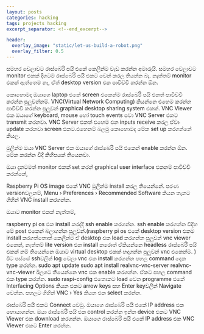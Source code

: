```yaml
---
layout: posts
categories: hacking
tags: projects hacking
excerpt_separator: <!--end_excerpt-->

header:
  overlay_image: "static/let-us-build-a-robot.png"
  overlay_filter: 0.5
---
```

සමහර වෙලාවට රාස්බෙරි පයි එකේ කෙලින්ම වැඩ කරන්න අමාරුයි. සමහර වෙලාවට monitor එකක් දිගටම රාස්බෙරි පයි එකට වෙන් කරල තියන්න බෑ. නැත්තම් monitor එකක් ඇත්තෙම නෑ, ඒත් desktop version එක පාවිච්චි කරන්න ඕන.
<!--end_excerpt-->


කොහොමද ඔයාගෙ laptop එකේ screen එකෙන්ම රාස්බෙරි පයි එකත් පාවිච්චි කරන්න පුලුවන්නම්.
VNC(Virtual Network Computing) කියන්නෙ එහෙම කරන්න පාවිච්චි කරන්න පුලුවන් graphical desktop sharing system එකක්. VNC Viewer එක ඔයාගේ keyboard, mouse හෝ touch events පවා VNC Server එකට transmit කරනවා. VNC Server එකත් එහෙම එන inputs receive කරල ඒවා update කරනවා screen එකට.එහෙනම් බලමු කොහොමද මේක set up කරගන්නේ කියල.

මුලින්ම ඔයා VNC Server එක ඔයාගේ රාස්බෙරි පයි එකෙන් enable කරන්න ඕන.
මේක කරන්න විදි කිහිපයක් තියෙනවා.

ඔයා දැනටමත් monitor එකක් set කරන් graphical user interface එකනම් පාවිච්චි කරන්නේ,

Raspberry Pi OS image එකේ VNC මුලින්ම install කරල තියෙන්නේ. පරණ versionවලනම්,
Menu › Preferences › Recommended Software කියන තැනට ගිහින් VNC install කරගන්න.

ඔයාට monitor එකක් නැත්තම්,

raspberry pi os එක install කරද්දි ssh enable කරගන්න. ssh enable කරගන්න විදිහ මේ post එකෙන් බලාගන්න පුලුවන්.(raspberry pi os එකේ desktop version එකම install කරගත්තොත් කෙලින්ම ඒ desktop එක load කරගන්න පුලුවන් vnc viewer එකෙන්, නැත්තම් lite version එක install කරොත් ඒකියන්නෙ headless රාස්බෙරි පයි එකක් නම් තියෙන්නෙ ඔයාට virtual desktop එකක් හදාගන්න පුලුවන් vnc එකෙන්ම. )
ඊට පස්සේ sshවලින් log වෙලා vnc එක install කරගන්න පහල command දෙක type කරන්න.
sudo apt update
sudo apt install realvnc-vnc-server realvnc-vnc-viewer
ඊලගට තියෙන්නෙ vnc එක enable කරගන්න. ඒකට පහල command එක type කරන්න.
sudo raspi-config
එතොකට load වෙන programme එකේ Interfacing Options කියන එකට arrow keys සහ Enter keyවලින් Navigate වෙන්න. පහලට ගිහින් VNC › Yes කියන එක select කරන්න.

රාස්බෙරි පයි එකට Connect වෙමු.
ඔයාගෙ රාස්බෙරි පයි එකේ IP address එක හොයාගන්න.
ඔයා රාස්බෙරි පයි එක control කරන්න ඉන්න device එකට VNC Viewer එක download කරගන්න.
ඔයාගෙ රාස්බෙරි පයි එකේ IP address එක VNC Viewer එකට Enter කරන්න.